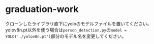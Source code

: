 # graduation-work

クローンしたライブラリ直下にyoloのモデルファイルを置いてください。
yolov8n.pt以外を使う場合は`person_detection.py`の`model = YOLO('./yolov8n.pt')`部分のモデル名を変更してください。
